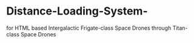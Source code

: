 # Distance-Loading-System-
for HTML based Intergalactic Frigate-class Space Drones through Titan-class Space Drones
